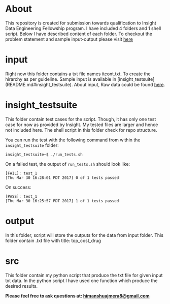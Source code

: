 # About
This repository is created for submission towards qualification to Insight Data Engineering Fellowship program. I have included 4 folders and 1 shell script. Below I have described content of each folder. To checkout the problem statement and sample input-output please visit [here](https://github.com/InsightDataScience/pharmacy_counting)

# input
Right now this folder contains a txt file names itcont.txt. To create the hirarchy as per guideline. Sample input is available in [insight_testsuite] (README.md#insight_testsuite). About input, Raw data could be found [here](https://drive.google.com/file/d/1fxtTLR_Z5fTO-Y91BnKOQd6J0VC9gPO3/view?usp=sharing).

# insight_testsuite
This folder contain test cases for the script. Though, it has only one test case for now as provided by Insight. My tested files are larger and hence not included here. The shell script in this folder check for repo structure.

You can run the test with the following command from within the `insight_testsuite` folder:

    insight_testsuite~$ ./run_tests.sh 
    
On a failed test, the output of `run_tests.sh` should look like:

    [FAIL]: test_1
    [Thu Mar 30 16:28:01 PDT 2017] 0 of 1 tests passed

On success:

    [PASS]: test_1
    [Thu Mar 30 16:25:57 PDT 2017] 1 of 1 tests passed
  
# output
In this folder, script will store the outputs for the data from input folder. This folder contain .txt file with title: top_cost_drug

# src
This folder contain my python script that produce the txt file for given input txt data. In the python script I have used one function which produce the desired results.

**Please feel free to ask questions at: [himanshuajmera8@gmail.com](himanshuajmera8@gmail.com)**
